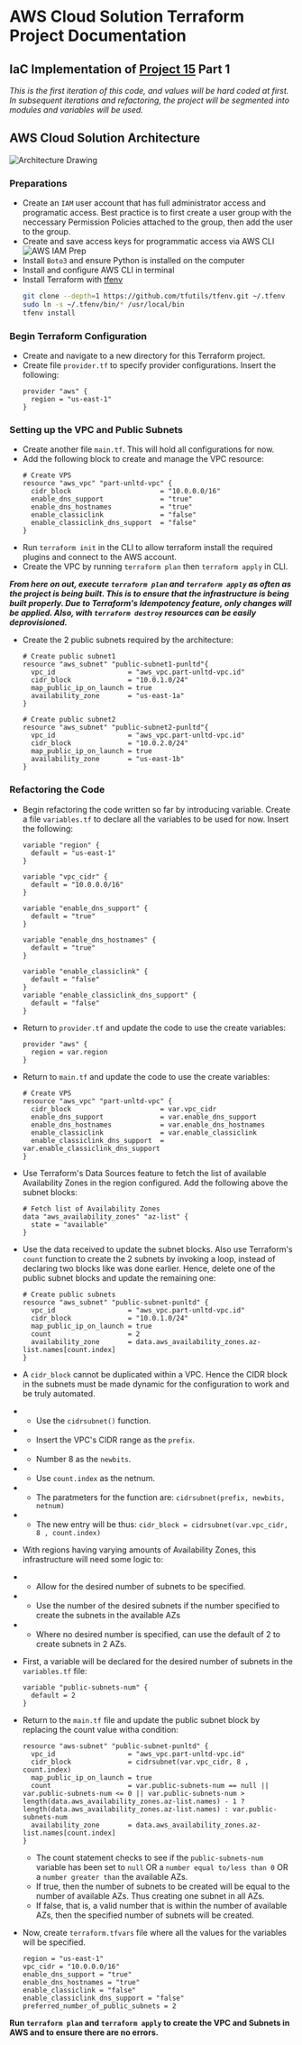 # AWS Cloud Solution Terraform Project Documentation
## IaC Implementation of [Project 15](https://github.com/mrdankuta/project-15-aws-cloud-solution) Part 1

_This is the first iteration of this code, and values will be hard coded at first. In subsequent iterations and refactoring, the project will be segmented into modules and variables will be used._

## AWS Cloud Solution Architecture

![Architecture Drawing](images/tooling_project_15.png)

### Preparations
- Create an `IAM` user account that has full administrator access and programatic access. Best practice is to first create a user group with the neccessary Permission Policies attached to the group, then add the user to the group.
- Create and save access keys for programmatic access via AWS CLI
  ![AWS IAM Prep](images/01-aws-iam-prep.gif)
- Install `Boto3` and ensure Python is installed on the computer
- Install and configure AWS CLI in terminal
- Install Terraform with [tfenv](https://github.com/tfutils/tfenv)
  ```sh
  git clone --depth=1 https://github.com/tfutils/tfenv.git ~/.tfenv
  sudo ln -s ~/.tfenv/bin/* /usr/local/bin
  tfenv install 
  ```

### Begin Terraform Configuration
- Create and navigate to a new directory for this Terraform project.
- Create file `provider.tf` to specify provider configurations. Insert the following:
  ```
  provider "aws" {
    region = "us-east-1"
  }
  ```


### Setting up the VPC and Public Subnets
- Create another file `main.tf`. This will hold all configurations for now.
- Add the following block to create and manage the VPC resource:
  ```
  # Create VPS
  resource "aws_vpc" "part-unltd-vpc" {
    cidr_block                      = "10.0.0.0/16"
    enable_dns_support              = "true"
    enable_dns_hostnames            = "true"
    enable_classiclink              = "false"
    enable_classiclink_dns_support  = "false"
  }
  ```
- Run `terraform init` in the CLI to allow terraform install the required plugins and connect to the AWS account.
- Create the VPC by running `terraform plan` then `terraform apply` in CLI.

_**From here on out, execute `terraform plan` and `terraform apply` as often as the project is being built. This is to ensure that the infrastructure is being built properly. Due to Terraform's Idempotency feature, only changes will be applied. Also, with `terraform destroy` resources can be easily deprovisioned.**_

- Create the 2 public subnets required by the architecture:
  ```
  # Create public subnet1
  resource "aws_subnet" "public-subnet1-punltd"{
    vpc_id                  = "aws_vpc.part-unltd-vpc.id"
    cidr_block              = "10.0.1.0/24"
    map_public_ip_on_launch = true
    availability_zone       = "us-east-1a"
  }

  # Create public subnet2
  resource "aws_subnet" "public-subnet2-punltd"{
    vpc_id                  = "aws_vpc.part-unltd-vpc.id"
    cidr_block              = "10.0.2.0/24"
    map_public_ip_on_launch = true
    availability_zone       = "us-east-1b"
  }
  ```


### Refactoring the Code
- Begin refactoring the code written so far by introducing variable. Create a file `variables.tf` to declare all the variables to be used for now. Insert the following:
  ```
  variable "region" {
    default = "us-east-1"
  }
  
  variable "vpc_cidr" {
    default = "10.0.0.0/16"
  }

  variable "enable_dns_support" {
    default = "true"
  }

  variable "enable_dns_hostnames" {
    default = "true"
  }

  variable "enable_classiclink" {
    default = "false"
  }
  variable "enable_classiclink_dns_support" {
    default = "false"
  }

  ```
- Return to `provider.tf` and update the code to use the create variables:
  ```
  provider "aws" {
    region = var.region
  }
  ```
- Return to `main.tf` and update the code to use the create variables:
  ```
  # Create VPS
  resource "aws_vpc" "part-unltd-vpc" {
    cidr_block                      = var.vpc_cidr
    enable_dns_support              = var.enable_dns_support
    enable_dns_hostnames            = var.enable_dns_hostnames
    enable_classiclink              = var.enable_classiclink
    enable_classiclink_dns_support  = var.enable_classiclink_dns_support
  }
  ```

- Use Terraform's Data Sources feature to fetch the list of available Availability Zones in the region configured. Add the following above the subnet blocks:
  ```
  # Fetch list of Availability Zones
  data "aws_availability_zones" "az-list" {
    state = "available"
  }
  ```
- Use the data received to update the subnet blocks. Also use Terraform's `count` function to create the 2 subnets by invoking a loop, instead of declaring two blocks like was done earlier. Hence, delete one of the public subnet blocks and update the remaining one:
  ```
  # Create public subnets
  resource "aws_subnet" "public-subnet-punltd" {
    vpc_id                  = "aws_vpc.part-unltd-vpc.id"
    cidr_block              = "10.0.1.0/24"
    map_public_ip_on_launch = true
    count                   = 2
    availability_zone       = data.aws_availability_zones.az-list.names[count.index]
  }
  ```
- A `cidr_block` cannot be duplicated within a VPC. Hence the CIDR block in the subnets must be made dynamic for the configuration to work and be truly automated. 
- -  Use the `cidrsubnet()` function.
- -  Insert the VPC's CIDR range as the `prefix`.
- -  Number 8 as the `newbits`.
- -  Use `count.index` as the netnum.
- -  The paratmeters for the function are: `cidrsubnet(prefix, newbits, netnum)`
- -  The new entry will be thus: `cidr_block = cidrsubnet(var.vpc_cidr, 8 , count.index)`
- With regions having varying amounts of Availability Zones, this infrastructure will need some logic to:
- -  Allow for the desired number of subnets to be specified.
- -  Use the number of the desired subnets if the number specified to create the subnets in the available AZs
- -  Where no desired number is specified, can use the default of 2 to create subnets in 2 AZs.
- First, a variable will be declared for the desired number of subnets in the `variables.tf` file:
  ```
  variable "public-subnets-num" {
    default = 2
  }
  ```
- Return to the `main.tf` file and update the public subnet block by replacing the count value witha condition:
  ```
  resource "aws-subnet" "public-subnet-punltd" {
    vpc_id                  = "aws_vpc.part-unltd-vpc.id"
    cidr_block              = cidrsubnet(var.vpc_cidr, 8 , count.index)
    map_public_ip_on_launch = true
    count                   = var.public-subnets-num == null || var.public-subnets-num <= 0 || var.public-subnets-num > length(data.aws_availability_zones.az-list.names) - 1 ? length(data.aws_availability_zones.az-list.names) : var.public-subnets-num
    availability_zone       = data.aws_availability_zones.az-list.names[count.index]
  }
  ```
  - The count statement checks to see if the `public-subnets-num` variable has been set to `null` OR a `number equal to/less than 0` OR a `number greater than` the available AZs.
  - If true, then the number of subnets to be created will be equal to the number of available AZs. Thus creating one subnet in all AZs.
  - If false, that is, a valid number that is within the number of available AZs, then the specified number of subnets will be created.
- Now, create `terraform.tfvars` file where all the values for the variables will be specified.
  ```
  region = "us-east-1"
  vpc_cidr = "10.0.0.0/16" 
  enable_dns_support = "true" 
  enable_dns_hostnames = "true"  
  enable_classiclink = "false" 
  enable_classiclink_dns_support = "false" 
  preferred_number_of_public_subnets = 2
  ```
**Run `terraform plan` and `terraform apply` to create the VPC and Subnets in AWS and to ensure there are no errors.**
